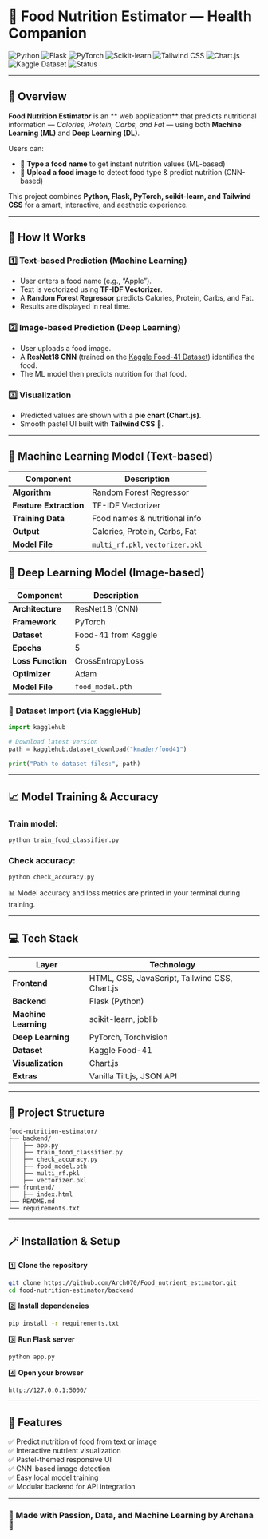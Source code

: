 # 🍓 Food Nutrition Estimator — Health Companion  

![Python](https://img.shields.io/badge/Python-3.13-blue)
![Flask](https://img.shields.io/badge/Flask-Backend-green)
![PyTorch](https://img.shields.io/badge/PyTorch-Deep%20Learning-red)
![Scikit-learn](https://img.shields.io/badge/ScikitLearn-Machine%20Learning-orange)
![Tailwind CSS](https://img.shields.io/badge/TailwindCSS-Frontend-purple)
![Chart.js](https://img.shields.io/badge/Chart.js-Visualization-pink)
![Kaggle Dataset](https://img.shields.io/badge/Dataset-Food41-blueviolet)
![Status](https://img.shields.io/badge/Status-Active-success)

---

## 🌟 Overview  

**Food Nutrition Estimator** is an ** web application** that predicts nutritional information — *Calories, Protein, Carbs, and Fat* — using both **Machine Learning (ML)** and **Deep Learning (DL)**.  

Users can:
- 📝 **Type a food name** to get instant nutrition values (ML-based)
- 📸 **Upload a food image** to detect food type & predict nutrition (CNN-based)

This project combines **Python, Flask, PyTorch, scikit-learn, and Tailwind CSS** for a smart, interactive, and aesthetic experience.

---

## 🧠 How It Works  

### 1️⃣ Text-based Prediction (Machine Learning)
- User enters a food name (e.g., “Apple”).
- Text is vectorized using **TF-IDF Vectorizer**.
- A **Random Forest Regressor** predicts Calories, Protein, Carbs, and Fat.
- Results are displayed in real time.

### 2️⃣ Image-based Prediction (Deep Learning)
- User uploads a food image.
- A **ResNet18 CNN** (trained on the [Kaggle Food-41 Dataset](https://www.kaggle.com/datasets/kmader/food41)) identifies the food.
- The ML model then predicts nutrition for that food.

### 3️⃣ Visualization
- Predicted values are shown with a **pie chart (Chart.js)**.
- Smooth pastel UI built with **Tailwind CSS** 🌷.

---

## 🧩 Machine Learning Model (Text-based)  

| Component | Description |
|------------|-------------|
| **Algorithm** | Random Forest Regressor |
| **Feature Extraction** | TF-IDF Vectorizer |
| **Training Data** | Food names & nutritional info |
| **Output** | Calories, Protein, Carbs, Fat |
| **Model File** | `multi_rf.pkl`, `vectorizer.pkl` |


## 🤖 Deep Learning Model (Image-based)

| Component           | Description         |
| ------------------- | ------------------- |
| **Architecture**    | ResNet18 (CNN)      |
| **Framework**       | PyTorch             |
| **Dataset**         | Food-41 from Kaggle |
| **Epochs**          | 5                   |
| **Loss Function**   | CrossEntropyLoss    |
| **Optimizer**       | Adam                |
| **Model File**      | `food_model.pth`    |

### 🧾 Dataset Import (via KaggleHub)
```python
import kagglehub

# Download latest version
path = kagglehub.dataset_download("kmader/food41")

print("Path to dataset files:", path)
```

---

## 📈 Model Training & Accuracy  

### Train model:
```bash
python train_food_classifier.py
```

### Check accuracy:
```bash
python check_accuracy.py
```

📊 Model accuracy and loss metrics are printed in your terminal during training.

---

## 💻 Tech Stack  

| Layer | Technology |
|--------|-------------|
| **Frontend** | HTML, CSS, JavaScript, Tailwind CSS, Chart.js |
| **Backend** | Flask (Python) |
| **Machine Learning** | scikit-learn, joblib |
| **Deep Learning** | PyTorch, Torchvision |
| **Dataset** | Kaggle Food-41 |
| **Visualization** | Chart.js |
| **Extras** | Vanilla Tilt.js, JSON API |

---

## 🧾 Project Structure  

```
food-nutrition-estimator/
├── backend/
│   ├── app.py
│   ├── train_food_classifier.py
│   ├── check_accuracy.py
│   ├── food_model.pth
│   ├── multi_rf.pkl
│   ├── vectorizer.pkl
├── frontend/
│   ├── index.html
├── README.md
└── requirements.txt
```

---

## 🪄 Installation & Setup  

1️⃣ **Clone the repository**
```bash
git clone https://github.com/Arch070/Food_nutrient_estimator.git
cd food-nutrition-estimator/backend
```

2️⃣ **Install dependencies**
```bash
pip install -r requirements.txt
```

3️⃣ **Run Flask server**
```bash
python app.py
```

4️⃣ **Open your browser**
```
http://127.0.0.1:5000/
```

---

## 🌈 Features  

✅ Predict nutrition of food from text or image  
✅ Interactive nutrient visualization   
✅ Pastel-themed responsive UI  
✅ CNN-based image detection  
✅ Easy local model training  
✅ Modular backend for API integration  

---

### 💖 Made with Passion, Data, and Machine Learning by Archana 🌸
